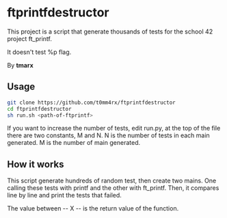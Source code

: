 # ftprintfdestructor

This project is a script that generate thousands of tests for the school 42 project ft_printf.

It doesn't test %p flag.

By **tmarx**
## Usage
```sh
git clone https://github.com/t0mm4rx/ftprintfdestructor
cd ftprintfdestructor
sh run.sh <path-of-ftprintf>
```
If you want to increase the number of tests, edit run.py, at the top of the file there are two constants, M and N. N is the number of tests in each main generated. M is the number of main generated.

## How it works
This script generate hundreds of random test, then create two mains. One calling these tests with printf and the other with ft_printf. Then, it compares line by line and print the tests that failed.

The value between -- X -- is the return value of the function.
